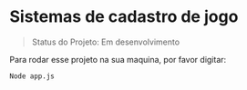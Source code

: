 # Sistemas de cadastro de jogo #

> Status do Projeto:  Em desenvolvimento

Para rodar esse projeto na sua maquina, por favor digitar:  

``
 Node app.js
``

